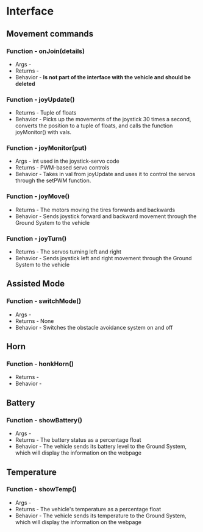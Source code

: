 # Interface

## Movement commands

<!-- All of these need to be named using their as-close-to-final-as-possible RPC names
e.g. near.aero.functionName(args, moreArgs) -->

### Function - onJoin(details)
* Args - 
* Returns - 
* Behavior - **Is not part of the interface with the vehicle and should be deleted**

<!-- The next four commands should be pared down to JUST what the RPC is going to be. (or plural RPCs...) -->
### Function - joyUpdate()
* Returns - Tuple of floats <!-- What is the range of values of these floats? What do they mean? -->
* Behavior - Picks up the movements of the joystick 30 times a second,
converts the position to a tuple of floats, and calls the function 	joyMonitor() with vals.

### Function - joyMonitor(put)
* Args - int used in the joystick-servo code <!-- Is this "put"? Actually say "put" before this if so. 
  Also, what is the range of this value? What's the high value, and what does it mean? What's the low value and its meaning? -->
* Returns - PWM-based servo controls <!-- This is for literal, in code, return values. Is there a "controls" object? Explain or remove. -->
* Behavior - Takes in val from joyUpdate and uses it to control the servos through the setPWM function.
<!-- "the setPWM function" is not our concern, and should not be mentioned.
     "val" is undefined here -->

### Function - joyMove()
<!-- There are probably arguments for this one? -->
* Returns - The motors moving the tires forwards and backwards <!-- Again, these are CODE returns, vehicle moving is for behavior -->
* Behavior - Sends joystick forward and backward movement through the Ground System to the vehicle


### Function - joyTurn()
* Returns - The servos turning left and right <!-- Again, these are CODE returns, vehicle moving is for behavior -->
* Behavior - Sends joystick left and right movement through the Ground System to the vehicle

## Assisted Mode

### Function - switchMode()
* Args - 
* Returns - None
* Behavior - Switches the obstacle avoidance system on and off <!-- Check requirements-- I want to say that you can only disable 20s -->

## Horn

### Function - honkHorn()
* Returns - 
* Behavior -  


<!-- The PubSub components need a different format:
	###Name of topic ("offical" name)
	* Data type, range
	* Frequency of updates -->
## Battery

### Function - showBattery()
* Args - 
* Returns - The battery status as a percentage float
* Behavior - The vehicle sends its battery level to the Ground System, which will display the information on the webpage

## Temperature

### Function - showTemp()
* Args - 
* Returns - The vehicle's temperature as a percentage float
* Behavior - The vehicle sends its temperature to the Ground System, which will display the information on the webpage
